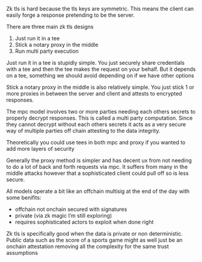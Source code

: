 Zk tls is hard because the tls keys are symmetric. This means the client can easily forge a response pretending to be the server.

There are three main zk tls designs

1. Just run it in a tee
2. Stick a notary proxy in the middle 
3. Run multi party execution

Just run it in a tee is stupidly simple. You just securely share credentials with a tee and then the tee makes the request on your behalf. But it depends on a tee, something we should avoid depending on if we have other options

Stick a notary proxy in the middle is also relatively simple. You just stick 1 or more proxies in between the server and client and attests to encrypted responses.

The mpc model involves two or more parties needing each others secrets to properly decrypt responses. This is called a multi party computation. Since they cannot decrypt without each others secrets it acts as a very secure way of multiple parties off chain attesting to the data integrity. 

Theoretically you could use tees in both mpc and proxy if you wanted to add more layers of security

Generally the proxy method is simpler and has decent ux from not needing to do a lot of back and forth requests via mpc. It suffers from many in the middle attacks however that a sophisticated client could pull off so is less secure.

All models operate a bit like an offchain multisig at the end of the day with some benifits:

- offchain not onchain secured with signatures 
- private (via zk magic I’m still exploring)
- requires sophisticated actors to exploit when done right 

Zk tls is specifically good when the data is private or non deterministic. Public data such as the score of a sports game might as well just be an onchain attestation removing all the complexity for the same trust assumptions
